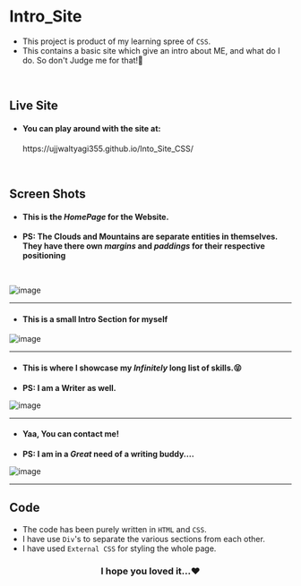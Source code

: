 # Intro_Site
* This project is product of my learning spree of `CSS`.<br />
* This contains a basic site which give an intro about ME, and what do I do. So don't Judge me for that!🤪<br />

<br />

## Live Site
* <h4>You can play around with the site at:</h4>
        https://ujjwaltyagi355.github.io/Into_Site_CSS/

<br />

## Screen Shots

* <h4>This is the <em>HomePage</em> for the Website.</h4>
* <strong>PS: The Clouds and Mountains are separate entities in themselves. They have there own <em>margins</em> and <em>paddings</em> for their respective positioning </strong>
<br />

![image](https://user-images.githubusercontent.com/61249902/109543604-83f9f880-7aec-11eb-88c9-7faa9359b945.png)

---

* <h4>This is a small Intro Section for myself</h4>

![image](https://user-images.githubusercontent.com/61249902/109546323-0637ec00-7af0-11eb-92d2-8c35d70927fd.png)

---

* <h4>This is where I showcase my <em>Infinitely</em> long list of skills.😝</h4>
* <strong>PS: I am a Writer as well.</strong>

![image](https://user-images.githubusercontent.com/61249902/109544098-24e8b380-7aed-11eb-8df1-f36cd21029d3.png)

---

* <h4>Yaa, You can contact me!</h4>
* <strong>PS: I am in a <em>Great</em> need of a writing buddy....</strong>

![image](https://user-images.githubusercontent.com/61249902/109544468-9a548400-7aed-11eb-98b7-cfab86b594d9.png)

---

## Code
* The code has been purely written in `HTML` and `CSS`.<br />
* I have use `Div`'s to separate the various sections from each other.<br />
* I have used `External CSS` for styling the whole page.


<h3 align="center">I hope you loved it...❤️</h3>





